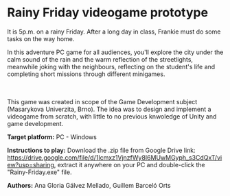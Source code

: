 # Rainy Friday videogame prototype
It is 5p.m. on a rainy Friday. After a long day in class, Frankie must do some tasks on the way home.  
 
In this adventure PC game for all audiences, you'll explore the city under the calm sound of the rain and the warm reflection of the streetlights, meanwhile joking with the neighbours, reflecting on the student's life and completing short missions through different minigames.

<br/> <br/>
This game was created in scope of the Game Development subject (Masarykova Univerzita, Brno). The idea was to design and implement a videogame from scratch, with little to no previous knwoledge of Unity and game development.

**Target platform:** PC - Windows

**Instructions to play:** Download the .zip file from Google Drive link: https://drive.google.com/file/d/1Icmxz1VjnzfWy8I6MUwMGyph_s3CdQxT/view?usp=sharing, extract it anywhere on your PC and double-click the "Rainy-Friday.exe" file.  

**Authors:** Ana Gloria Gálvez Mellado, Guillem Barceló Orts  
